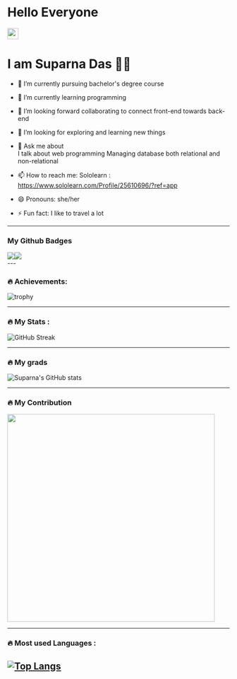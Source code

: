 ### <h1>Hello Everyone</h1> <img src="https://emojipedia-us.s3.amazonaws.com/source/noto-emoji-animations/344/waving-hand_1f44b.gif" height="25px">
<h1>
I am Suparna Das 👩🏻

</h1>

<p style="background-color: #00000">

- 🔭 I’m currently pursuing bachelor's degree course

- 🌱 I’m currently learning programming 

- 👯 I’m looking forward collaborating to connect front-end towards back-end

- 🤔 I’m looking for exploring and learning new things

- 💬 Ask me about 
     <br/>
     I talk about web programming 
     Managing database both relational and non-relational

- 📫 How to reach me: 
            Sololearn : https://www.sololearn.com/Profile/25610696/?ref=app

- 😄 Pronouns: she/her

- ⚡ Fun fact: I like to travel a lot


</p>

---
### My Github Badges
<div style="display:flex;">
         <img src="https://github.githubassets.com/images/modules/profile/achievements/quickdraw-default.png">
         <img src="https://github.githubassets.com/images/modules/profile/achievements/pull-shark-default.png">
</div>
---

### :fire: Achievements:

![trophy](https://github-profile-trophy.vercel.app/?username=Das-Suparna&theme=tokyonight&show_icons=true)

---
### :fire: My Stats :

![GitHub Streak](https://github-readme-streak-stats.herokuapp.com?user=Das-Suparna&theme=cobalt&date_format=j%20M%5B%20Y%5D&background=000000&border=7536B2&stroke=9243DD&ring=89502D&fire=FF9554&currStreakNum=D280FF&sideNums=BC52FF&currStreakLabel=64EAE2&sideLabels=48A8A2&dates=A42EE5)



---
### :fire: My grads
![Suparna's GitHub stats](https://github-readme-stats.vercel.app/api?username=Das-Suparna&border=7534B2&&background=00000&theme=tokyonight&show_icons=true)


---
### :fire: My Contribution

<p>
    <a href="https://github.com/Das-Suparna"><img src="https://github-profile-summary-cards.vercel.app/api/cards/profile-details?username=Das-Suparna&theme=tokyonight&border=7534B2&&background=00000&"  width="470"/></a>

</p>

---


### :fire: Most used Languages :
[![Top Langs](https://github-readme-stats.vercel.app/api/top-langs/?username=Das-Suparna&layout=compact&theme=tokyonight&show_icons=true)](https://github.com/anuraghazra/github-readme-stats)
---
